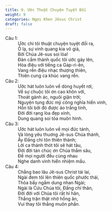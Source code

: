 ```yaml
---
title: 9. Ước Thuật Chuyện Tuyệt Đối
weight: 9
categories: Ngợi Khen Jêsus Christ
draft: false
---
```

<dl><dt>Câu 1:</dt><dd data-verse="1">Ước chi tôi thuật chuyện tuyệt đối ra, <br/>Ồ lạ, sự vinh quang kia vô giá, <br/>Bởi Chúa Jê-sus soi lòa! <br/>Đàn cầm thánh quốc tôi ước gảy lên, <br/>Hòa điệu với tiếng ca Gáp-ri-ên, <br/>Vang rền điệu nhạc thượng thiên, <br/>Thiên cung ca khúc vang rền. </dd><dt>Câu 2:</dt><dd data-verse="2">Ước hát luôn luôn về dòng huyết rơi, <br/>Về sự chuộc tôi ơn cao khôn với, <br/>Thoát gánh ác, nguôi giận trời; <br/>Nguyện tụng đức mỹ công nghĩa hiển vinh, <br/>Hồn tôi bởi đó được áo trắng tinh, <br/>Đời đời rạng lòa đẹp xinh, <br/>Dung quang soi tỏa muôn hình. </dd><dt>Câu 3:</dt><dd data-verse="3">Ước hát luôn luôn về mọi đức tánh, <br/>Và lòng yêu thuơng Jê-sus Chúa thánh, <br/>Ấy Đấng chí tôn thiên thành; <br/>Lời ca thánh thót tôi sẽ hát tâu, <br/>Đời đời tán chúc ơn Chúa thẳm sâu, <br/>Để mọi người đều cùng nhau <br/>Nghe danh vinh hiển nhiệm mầu. </dd><dt>Câu 4:</dt><dd data-verse="4">Chẳng bao lâu Jê-sus Christ tái lai, <br/>Ngài đem tôi lên thiên quốc phước thái, <br/>Thỏa bấy ngắm dung nhan Ngài; <br/>Ngài là Cứu Chúa tôi, Đấng chí thân, <br/>Đời đời với Chúa tôi rất hỉ hân, <br/>Thắng trận thật nhờ hồng ân, <br/>Vui thay tôi thắng muôn phần. </dd></dl>